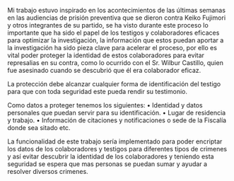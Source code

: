 Mi trabajo estuvo inspirado en los acontecimientos de las últimas semanas en las audiencias de prisión preventiva que se dieron contra Keiko Fujimori y otros integrantes de su partido, se ha visto durante este proceso lo importante que ha sido el papel de los testigos y colaboradores eficaces para optimizar la investigación,  la información que estos puedan aportar a la investigación ha sido pieza clave para acelerar el proceso, por ello es vital poder proteger la identidad de estos colaboradores para evitar represalias en su contra, como lo ocurrido con el Sr. Wilbur Castillo, quien fue asesinado cuando se descubrió que él era colaborador eficaz.


La protección debe alcanzar cualquier forma de identificación del testigo para que con toda seguridad este pueda rendir su testimonio.

Como datos a proteger tenemos los siguientes:
•	Identidad y datos personales que puedan servir para su identificación.
•	Lugar de residencia y trabajo.
•	Información de citaciones y notificaciones o sede de la Fiscalía donde sea sitado etc.

La funcionalidad de este trabajo sería implementado para poder encriptar los datos de los colaboradores y testigos para diferentes tipos de crimenes y así evitar descubrir la identidad de los colaboradores y teniendo esta seguridad se espera que mas personas se puedan sumar y ayudar a resolver diversos crimenes.

